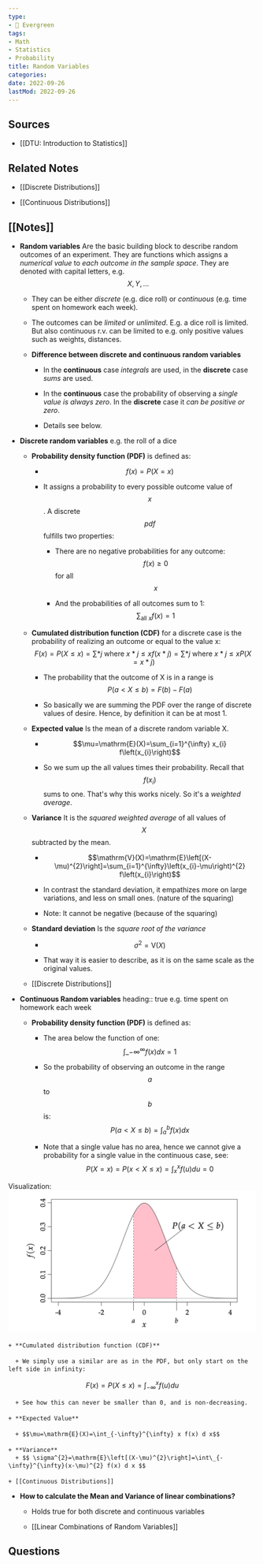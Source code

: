 ```yaml
---
type:
- 🌳 Evergreen
tags:
- Math
- Statistics
- Probability
title: Random Variables
categories:
date: 2022-09-26
lastMod: 2022-09-26
---
```

## Sources

  + [[DTU: Introduction to Statistics]]

## Related Notes

  + [[Discrete Distributions]]

  + [[Continuous Distributions]]

## [[Notes]]

  + **Random variables**
Are the basic building block to describe random outcomes of an experiment. They are functions which assigns a _numerical value_ to _each outcome in the sample space_. They are denoted with capital letters, e.g.
$$X, Y, ...$$

    + They can be either _discrete_ (e.g. dice roll) or _continuous_ (e.g. time spent on homework each week).

    + The outcomes can be _limited_ or _unlimited_. E.g. a dice roll is limited. But also continuous r.v. can be limited to e.g. only positive values such as weights, distances.

    + **Difference between discrete and continuous random variables**

      + In the **continuous** case _integrals_ are used, in the **discrete** case _sums_ are used.

      + In the **continuous** case the probability of observing a _single value is always zero_. In the **discrete** case it _can be positive or zero_.

      + Details see below.

  + **Discrete random variables**
e.g. the roll of a dice

    + **Probability density function (PDF)**
is defined as:

      + $$f(x)=P(X=x)$$

      + It assigns a probability to every possible outcome value of $$x$$. A discrete $$pdf$$ fulfills two properties:

        + There are no negative probabilities for any outcome: $$f(x) \geq 0$$ for all $$x$$

        + And the probabilities of all outcomes sum to 1: $$\sum_{\text {all } x} f(x)=1$$

    + **Cumulated distribution function (CDF)**
for a discrete case is the probability of realizing an outcome or equal to the value x:
$$ F(x)=P(X \leq x)=\sum*{j \text { where } x*{j} \leq x} f\left(x*{j}\right)=\sum*{j \text { where } x*{j} \leq x} P\left(X=x*{j}\right) $$

      + The probability that the outcome of X is in a range is
$$P(a<X \leq b)=F(b)-F(a)$$

      + So basically we are summing the PDF over the range of discrete values of desire. Hence, by definition it can be at most 1.

    + **Expected value**
Is the mean of a discrete random variable X.

      + $$\mu=\mathrm{E}(X)=\sum_{i=1}^{\infty} x_{i} f\left(x_{i}\right)$$

      + So we sum up the all values times their probability. Recall that $$f(x_i)$$ sums to one. That's why this works nicely. So it's a _weighted average_.

    + **Variance**
It is the _squared weighted average_ of all values of $$X$$ subtracted by the mean.

      + $$\mathrm{V}(X)=\mathrm{E}\left[(X-\mu)^{2}\right]=\sum_{i=1}^{\infty}\left(x_{i}-\mu\right)^{2} f\left(x_{i}\right)$$

      + In contrast the standard deviation, it empathizes more on large variations, and less on small ones. (nature of the squaring)

      + Note: It cannot be negative (because of the squaring)

    + **Standard deviation**
Is the _square root of the variance_

      + $$\sigma^{2}=\mathrm{V}(X)$$

      + That way it is easier to describe, as it is on the same scale as the original values.

    + [[Discrete Distributions]]

  + **Continuous Random variables**
heading:: true
e.g. time spent on homework each week

    + **Probability density function (PDF)**
is defined as:

      + The area below the function of one:
$$ \int\_{-\infty}^{\infty} f(x) d x=1 $$

      + So the probability of observing an outcome in the range $$a$$ to $$b$$ is:
$$P(a<X \leq b)=\int_{a}^{b} f(x) d x$$

      + Note that a single value has no area, hence we cannot give a probability for a single value in the continuous case, see:
$$P(X=x)=P(x<X \leq x)=\int_{x}^{x} f(u) d u=0$$

Visualization:
![2021_03_11_image.png](/assets/d812906894ce4474a4b9b7d0be9270dfb1c46c6b379b4503b8794d1d3449f100ab2025b581f14edc8eff8aea3eed8523.png)

    + **Cumulated distribution function (CDF)**

      + We simply use a similar are as in the PDF, but only start on the left side in infinity:
$$F(x)=P(X \leq x)=\int_{-\infty}^{x} f(u) d u$$

      + See how this can never be smaller than 0, and is non-decreasing.

    + **Expected Value**

      + $$\mu=\mathrm{E}(X)=\int_{-\infty}^{\infty} x f(x) d x$$

    + **Variance**
      + $$ \sigma^{2}=\mathrm{E}\left[(X-\mu)^{2}\right]=\int\_{-\infty}^{\infty}(x-\mu)^{2} f(x) d x $$

    + [[Continuous Distributions]]

  + **How to calculate the Mean and Variance of linear combinations?**

    + Holds true for both discrete and continuous variables

    + [[Linear Combinations of Random Variables]]

## Questions

